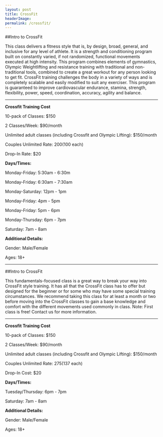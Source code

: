 ```yaml
---
layout: post
title: CrossFit
headerImage:
permalink: /crossfit/
---
```


##Intro to CrossFit

This class delivers a fitness style that is, by design, broad, general, and inclusive for any level of athlete. It is a strength and conditioning program built on constantly varied, if not randomized, functional movements executed at high intensity. This program combines elements of gymnastics, Olympic Weightlifting and resistance training with traditional and non-traditional tools, combined to create a great workout for any person looking to get fit. CrossFit training challenges the body in a variety of ways and is completely scalable and easily modified to suit any exerciser. This program is guaranteed to improve cardiovascular endurance, stamina, strength, flexibility, power, speed, coordination, accuracy, agility and balance.

****

**Crossfit Training Cost**

10-pack of Classes: $150

2 Classes/Week: $90/month

Unlimited adult classes (including Crossfit and Olympic Lifting): $150/month

Couples Unlimited Rate: $200 ($100 each)

Drop-In Rate: $20

**Days/Times:**

Monday-Friday: 5:30am - 6:30m

Monday-Friday: 6:30am - 7:30am

Monday-Saturday: 12pm - 1pm

Monday-Friday: 4pm - 5pm

Monday-Friday: 5pm - 6pm

Monday-Thursday: 6pm - 7pm

Saturday: 7am - 8am

**Additional Details:**

Gender: Male/Female

Ages: 18+

****

##Intro to CrossFit

This fundamentals-focused class is a great way to break your way into CrossFit style training. It has all that the CrossFit class has to offer but designed for the beginner or for some who may have some special training circumstances. We recommend taking this class for at least a month or two before moving into the CrossFit classes to gain a base knowledge and comfort with the different movements used commonly in class. Note: First class is free! Contact us for more information.

****

**Crossfit Training Cost**

10-pack of Classes: $150

2 Classes/Week: $90/month

Unlimited adult classes (including Crossfit and Olympic Lifting): $150/month

Couples Unlimited Rate: $275 ($137 each)

Drop-In Cost: $20

**Days/Times:**

Tuesday/Thursday: 6pm - 7pm

Saturday: 7am - 8am

**Additional Details:**

Gender: Male/Female

Ages: 18+